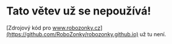 # Tato větev už se nepoužívá!

[Zdrojový kód pro www.robozonky.cz](https://github.com/RoboZonky/robozonky.github.io) už tu není.
